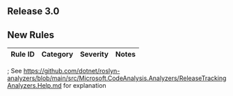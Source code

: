 ﻿## Release 3.0

## New Rules

Rule ID | Category | Severity | Notes
--------|----------|----------|--------------------

; See https://github.com/dotnet/roslyn-analyzers/blob/main/src/Microsoft.CodeAnalysis.Analyzers/ReleaseTrackingAnalyzers.Help.md for explanation